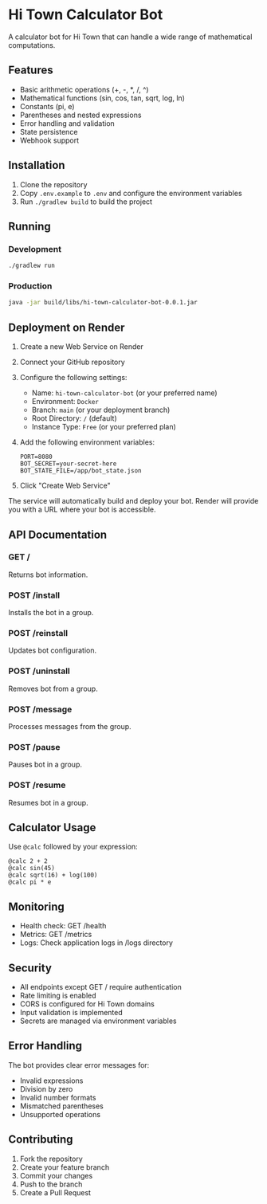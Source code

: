# Hi Town Calculator Bot

A calculator bot for Hi Town that can handle a wide range of mathematical computations.

## Features

- Basic arithmetic operations (+, -, \*, /, ^)
- Mathematical functions (sin, cos, tan, sqrt, log, ln)
- Constants (pi, e)
- Parentheses and nested expressions
- Error handling and validation
- State persistence
- Webhook support

## Installation

1. Clone the repository
2. Copy `.env.example` to `.env` and configure the environment variables
3. Run `./gradlew build` to build the project

## Running

### Development

```bash
./gradlew run
```

### Production

```bash
java -jar build/libs/hi-town-calculator-bot-0.0.1.jar
```

## Deployment on Render

1. Create a new Web Service on Render
2. Connect your GitHub repository
3. Configure the following settings:

   - Name: `hi-town-calculator-bot` (or your preferred name)
   - Environment: `Docker`
   - Branch: `main` (or your deployment branch)
   - Root Directory: `/` (default)
   - Instance Type: `Free` (or your preferred plan)

4. Add the following environment variables:

   ```
   PORT=8080
   BOT_SECRET=your-secret-here
   BOT_STATE_FILE=/app/bot_state.json
   ```

5. Click "Create Web Service"

The service will automatically build and deploy your bot. Render will provide you with a URL where your bot is accessible.

## API Documentation

### GET /

Returns bot information.

### POST /install

Installs the bot in a group.

### POST /reinstall

Updates bot configuration.

### POST /uninstall

Removes bot from a group.

### POST /message

Processes messages from the group.

### POST /pause

Pauses bot in a group.

### POST /resume

Resumes bot in a group.

## Calculator Usage

Use `@calc` followed by your expression:

```
@calc 2 + 2
@calc sin(45)
@calc sqrt(16) + log(100)
@calc pi * e
```

## Monitoring

- Health check: GET /health
- Metrics: GET /metrics
- Logs: Check application logs in /logs directory

## Security

- All endpoints except GET / require authentication
- Rate limiting is enabled
- CORS is configured for Hi Town domains
- Input validation is implemented
- Secrets are managed via environment variables

## Error Handling

The bot provides clear error messages for:

- Invalid expressions
- Division by zero
- Invalid number formats
- Mismatched parentheses
- Unsupported operations

## Contributing

1. Fork the repository
2. Create your feature branch
3. Commit your changes
4. Push to the branch
5. Create a Pull Request
